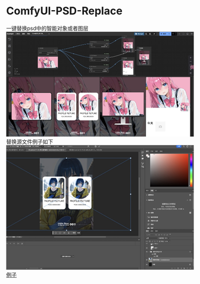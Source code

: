 # ComfyUI-PSD-Replace

一键替换psd中的智能对象或者图层
![example](./assets/example.jpg)
替换源文件例子如下
![example_psd](./assets/example_psdExample.jpg)
[例子](./assets/example_psd_replace.json)


